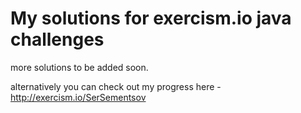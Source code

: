 # My solutions for exercism.io java challenges

more solutions to be added soon.

alternatively you can check out my progress here - http://exercism.io/SerSementsov

